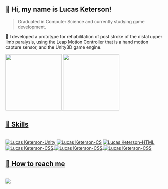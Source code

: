 ## 💚 Hi, my name is <strong>Lucas Keterson!</strong>

> Graduated in Computer Science and currently studying game development.

🔭 I developed a prototype for rehabilitation of post stroke of the distal upper limb paralysis, using the Leap Motion Controller that is a hand motion capture sensor, and the Unity3D game engine.

<div>
  <a href="https://www.linkedin.com/in/lucasketerson">
  <img height="180em" src="https://github-readme-stats.vercel.app/api?username=lketerson&show_icons=true&theme=blue-green&include_all_commits=true&count_private=true"/>
  <img height="180em" src="https://github-readme-stats.vercel.app/api/top-langs/?username=lketerson&layout=compact&langs_count=7&theme=blue-green"/>
</div>

 ## 🚀 Skills
<div style="display: inline_block"><br>
  <img align="center" alt="Lucas Keterson-Unity" src="https://img.shields.io/badge/Unity-100000?style=for-the-badge&logo=unity&logoColor=white">
  <img align="center" alt="Lucas Keterson-CS" src="https://img.shields.io/badge/C%23-581845?style=for-the-badge&logo=c-sharp&logoColor=white">
  <img align="center" alt="Lucas Keterson-HTML" src="https://img.shields.io/badge/HTML-900c3f?style=for-the-badge&logo=html5&logoColor=white">
  <img align="center" alt="Lucas Keterson-CSS" src="https://img.shields.io/badge/CSS-c70039?&style=for-the-badge&logo=css3&logoColor=white">
  <img align="center" alt="Lucas Keterson-CSS" src="https://img.shields.io/badge/Dart-0175C2?style=for-the-badge&logo=dart&logoColor=white">
  <img align="center" alt="Lucas Keterson-CSS" src="https://img.shields.io/badge/Flutter-02569B?style=for-the-badge&logo=flutter&logoColor=white">
</div>
  
   ## 📩 How to reach me
  <div style="display: inline_block"><br>
     <a href="https://www.linkedin.com/in/lucasketerson" target="_blank"><img src="https://img.shields.io/badge/-LinkedIn-%230077B5?style=for-the-badge&logo=linkedin&logoColor=white" target="_blank"></a> 
  </div>
  
<!---
- 📫 How to reach me? 
Skydoper/Skydoper is a ✨ special ✨ repository because its `README.md` (this file) appears on your GitHub profile.
You can click the Preview link to take a look at your changes.
--->
